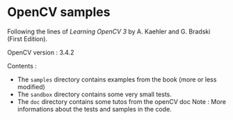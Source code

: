 # OpenCV samples

Following the lines of *Learning OpenCV 3* by A. Kaehler and G. Bradski 
(First Edition).

OpenCV version : 3.4.2

Contents :
- The `samples` directory contains examples from the book (more or less modified)
- The `sandbox` directory contains some very small tests. 
- The `doc` directory contains some tutos from the openCV doc
Note : More informations about the tests and samples in the code.